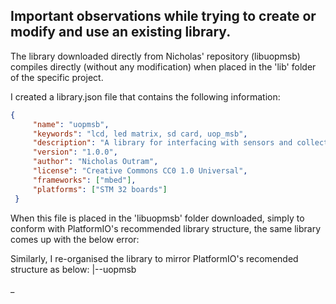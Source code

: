 ## Important observations while trying to create or modify and use an existing library. 
The library downloaded directly from Nicholas' repository (libuopmsb) compiles directly (without any modification) when placed in the 'lib' folder of the specific project.

I created a library.json file that contains the following information:

``` json
{
     "name": "uopmsb",
     "keywords": "lcd, led matrix, sd card, uop_msb",
     "description": "A library for interfacing with sensors and collecting data on the university of plymouth module suppourt board version 4.",
     "version": "1.0.0",
     "author": "Nicholas Outram",
	 "license": "Creative Commons CC0 1.0 Universal",
     "frameworks": ["mbed"],
     "platforms": ["STM 32 boards"]
 }
```

When this file is placed in the 'libuopmsb' folder downloaded, simply to conform with PlatformIO's recommended library structure, the same library comes up with the below error:

Similarly, I re-organised the library to mirror PlatformIO's recomended structure as below:
|--uopmsb

_